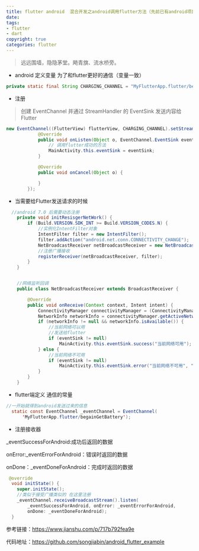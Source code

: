 ```yaml
---
title: flutter android  混合开发之android调用flutter方法（先前已有android项目，在此基础上再次集成flutter）
date: 
tags: 
- flutter 
- dart 
copyright: true
categories: flutter
---
```




<blockquote class="blockquote-center">远远围墙，隐隐茅堂。飏青旗、流水桥旁。</blockquote>

<!-- more -->
- android 定义变量 为了和flutter更好的通信（变量一致）
```Java
private static final String CHARGING_CHANNEL = "MyFlutterApp.flutter/begainGetBattery";
```
- 注册
>  创建 EventChannel 并通过 StreamHandler 的 EventSink 发送内容给 Flutter
```Java
new EventChannel((FlutterView) flutterView, CHARGING_CHANNEL).setStreamHandler(new EventChannel.StreamHandler() {
            @Override
            public void onListen(Object o, EventChannel.EventSink eventSink) {
                // 调用flutter成功的方法
                MainActivity.this.eventSink = eventSink;
            }

            @Override
            public void onCancel(Object o) {

            }
        });
```

- 当需要给Flutter发送请求的时候
```Java
  //android 7.0 后需要动态注册
    private void initResisgerNetWork() {
        if (Build.VERSION.SDK_INT >= Build.VERSION_CODES.N) {
            //实例化IntentFilter对象
            IntentFilter filter = new IntentFilter();
            filter.addAction("android.net.conn.CONNECTIVITY_CHANGE");
            NetBroadcastReceiver netBroadcastReceiver = new NetBroadcastReceiver();
            //注册广播接收
            registerReceiver(netBroadcastReceiver, filter);
        }
    }


    //网络监听回调
    public class NetBroadcastReceiver extends BroadcastReceiver {

        @Override
        public void onReceive(Context context, Intent intent) {
            ConnectivityManager connectivityManager = (ConnectivityManager) getSystemService(Context.CONNECTIVITY_SERVICE);
            NetworkInfo networkInfo = connectivityManager.getActiveNetworkInfo();
            if (networkInfo != null && networkInfo.isAvailable()) {
                //当前网络可以用 
                //发送给flutter 
                if (eventSink != null)
                    MainActivity.this.eventSink.success("当前网络可用");
            } else {
                //当前网络不可用
                if (eventSink != null)
                    MainActivity.this.eventSink.error("当前网络不可用", "网络断开", null);
            }
        }
    }
```
- flutter端定义 通信的常量
```Java
//一开始就得到android发送过来的信息
  static const EventChannel _eventChannel = EventChannel(
      'MyFlutterApp.flutter/begainGetBattery');
```
- 注册接收器

_eventSuccessForAndroid:成功后返回的数据

onError:_eventErrorForAndroid：错误时返回的数据

onDone：_eventDoneForAndroid：完成时返回的数据
```Java
 @override
  void initState() {
    super.initState();
    //类似于接受广播类似的 在这里注册
    _eventChannel.receiveBroadcastStream().listen(
        _eventSuccessForAndroid, onError: _eventErrorForAndroid,
        onDone: _eventDoneForAndroid);
  }
```

参考链接：https://www.jianshu.com/p/717b792fea9e

代码地址：https://github.com/songjiabin/android_flutter_example

